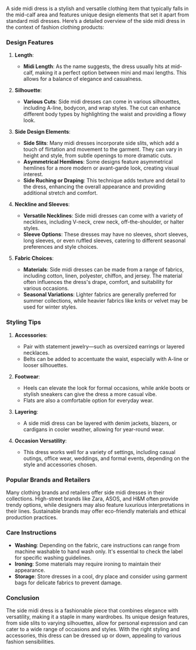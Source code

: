 A side midi dress is a stylish and versatile clothing item that typically falls in the mid-calf area and features unique design elements that set it apart from standard midi dresses. Here’s a detailed overview of the side midi dress in the context of fashion clothing products:

### Design Features

1. **Length**:
   - **Midi Length**: As the name suggests, the dress usually hits at mid-calf, making it a perfect option between mini and maxi lengths. This allows for a balance of elegance and casualness.

2. **Silhouette**:
   - **Various Cuts**: Side midi dresses can come in various silhouettes, including A-line, bodycon, and wrap styles. The cut can enhance different body types by highlighting the waist and providing a flowy look.

3. **Side Design Elements**:
   - **Side Slits**: Many midi dresses incorporate side slits, which add a touch of flirtation and movement to the garment. They can vary in height and style, from subtle openings to more dramatic cuts.
   - **Asymmetrical Hemlines**: Some designs feature asymmetrical hemlines for a more modern or avant-garde look, creating visual interest.
   - **Side Ruching or Draping**: This technique adds texture and detail to the dress, enhancing the overall appearance and providing additional stretch and comfort.

4. **Neckline and Sleeves**:
   - **Versatile Necklines**: Side midi dresses can come with a variety of necklines, including V-neck, crew neck, off-the-shoulder, or halter styles.
   - **Sleeve Options**: These dresses may have no sleeves, short sleeves, long sleeves, or even ruffled sleeves, catering to different seasonal preferences and style choices.

5. **Fabric Choices**:
   - **Materials**: Side midi dresses can be made from a range of fabrics, including cotton, linen, polyester, chiffon, and jersey. The material often influences the dress's drape, comfort, and suitability for various occasions.
   - **Seasonal Variations**: Lighter fabrics are generally preferred for summer collections, while heavier fabrics like knits or velvet may be used for winter styles.

### Styling Tips

1. **Accessories**:
   - Pair with statement jewelry—such as oversized earrings or layered necklaces.
   - Belts can be added to accentuate the waist, especially with A-line or looser silhouettes.

2. **Footwear**:
   - Heels can elevate the look for formal occasions, while ankle boots or stylish sneakers can give the dress a more casual vibe.
   - Flats are also a comfortable option for everyday wear.

3. **Layering**:
   - A side midi dress can be layered with denim jackets, blazers, or cardigans in cooler weather, allowing for year-round wear.

4. **Occasion Versatility**:
   - This dress works well for a variety of settings, including casual outings, office wear, weddings, and formal events, depending on the style and accessories chosen.

### Popular Brands and Retailers

Many clothing brands and retailers offer side midi dresses in their collections. High-street brands like Zara, ASOS, and H&M often provide trendy options, while designers may also feature luxurious interpretations in their lines. Sustainable brands may offer eco-friendly materials and ethical production practices.

### Care Instructions

- **Washing**: Depending on the fabric, care instructions can range from machine washable to hand wash only. It's essential to check the label for specific washing guidelines.
- **Ironing**: Some materials may require ironing to maintain their appearance.
- **Storage**: Store dresses in a cool, dry place and consider using garment bags for delicate fabrics to prevent damage.

### Conclusion

The side midi dress is a fashionable piece that combines elegance with versatility, making it a staple in many wardrobes. Its unique design features, from side slits to varying silhouettes, allow for personal expression and can cater to a wide range of occasions and styles. With the right styling and accessories, this dress can be dressed up or down, appealing to various fashion sensibilities.